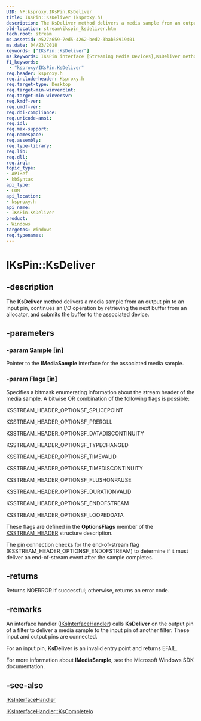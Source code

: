 ```yaml
---
UID: NF:ksproxy.IKsPin.KsDeliver
title: IKsPin::KsDeliver (ksproxy.h)
description: The KsDeliver method delivers a media sample from an output pin to an input pin, continues an I/O operation by retrieving the next buffer from an allocator, and submits the buffer to the associated device.
old-location: stream\ikspin_ksdeliver.htm
tech.root: stream
ms.assetid: e527a659-7ed5-4262-bed2-3bab58919401
ms.date: 04/23/2018
keywords: ["IKsPin::KsDeliver"]
ms.keywords: IKsPin interface [Streaming Media Devices],KsDeliver method, IKsPin.KsDeliver, IKsPin::KsDeliver, KsDeliver, KsDeliver method [Streaming Media Devices], KsDeliver method [Streaming Media Devices],IKsPin interface, ksproxy/IKsPin::KsDeliver, ksproxy_3608c6b5-20e3-43e1-b1aa-a283f8d00f17.xml, stream.ikspin_ksdeliver
f1_keywords:
 - "ksproxy/IKsPin.KsDeliver"
req.header: ksproxy.h
req.include-header: Ksproxy.h
req.target-type: Desktop
req.target-min-winverclnt: 
req.target-min-winversvr: 
req.kmdf-ver: 
req.umdf-ver: 
req.ddi-compliance: 
req.unicode-ansi: 
req.idl: 
req.max-support: 
req.namespace: 
req.assembly: 
req.type-library: 
req.lib: 
req.dll: 
req.irql: 
topic_type:
- APIRef
- kbSyntax
api_type:
- COM
api_location:
- ksproxy.h
api_name:
- IKsPin.KsDeliver
product:
- Windows
targetos: Windows
req.typenames: 
---
```


# IKsPin::KsDeliver


## -description


The <b>KsDeliver</b> method delivers a media sample from an output pin to an input pin, continues an I/O operation by retrieving the next buffer from an allocator, and submits the buffer to the associated device.


## -parameters




### -param Sample [in]

Pointer to the <b>IMediaSample</b> interface for the associated media sample.


### -param Flags [in]

Specifies a bitmask enumerating information about the stream header of the media sample. A bitwise OR combination of the following flags is possible:

KSSTREAM_HEADER_OPTIONSF_SPLICEPOINT

KSSTREAM_HEADER_OPTIONSF_PREROLL

KSSTREAM_HEADER_OPTIONSF_DATADISCONTINUITY

KSSTREAM_HEADER_OPTIONSF_TYPECHANGED

KSSTREAM_HEADER_OPTIONSF_TIMEVALID

KSSTREAM_HEADER_OPTIONSF_TIMEDISCONTINUITY

KSSTREAM_HEADER_OPTIONSF_FLUSHONPAUSE

KSSTREAM_HEADER_OPTIONSF_DURATIONVALID

KSSTREAM_HEADER_OPTIONSF_ENDOFSTREAM

KSSTREAM_HEADER_OPTIONSF_LOOPEDDATA

These flags are defined in the <b>OptionsFlags</b> member of the <a href="https://docs.microsoft.com/windows-hardware/drivers/ddi/ks/ns-ks-ksstream_header">KSSTREAM_HEADER</a> structure description.

The pin connection checks for the end-of-stream flag (KSSTREAM_HEADER_OPTIONSF_ENDOFSTREAM) to determine if it must deliver an end-of-stream event after the sample completes.


## -returns



Returns NOERROR if successful; otherwise, returns an error code.




## -remarks



An interface handler (<a href="https://docs.microsoft.com/windows-hardware/drivers/ddi/ksproxy/nn-ksproxy-iksinterfacehandler">IKsInterfaceHandler</a>) calls <b>KsDeliver</b> on the output pin of a filter to deliver a media sample to the input pin of another filter. These input and output pins are connected. 

For an input pin, <b>KsDeliver</b> is an invalid entry point and returns EFAIL. 

For more information about <b>IMediaSample</b>, see the Microsoft Windows SDK documentation.




## -see-also




<a href="https://docs.microsoft.com/windows-hardware/drivers/ddi/ksproxy/nn-ksproxy-iksinterfacehandler">IKsInterfaceHandler</a>



<a href="https://docs.microsoft.com/windows-hardware/drivers/ddi/ksproxy/nf-ksproxy-iksinterfacehandler-kscompleteio">IKsInterfaceHandler::KsCompleteIo</a>
 

 

